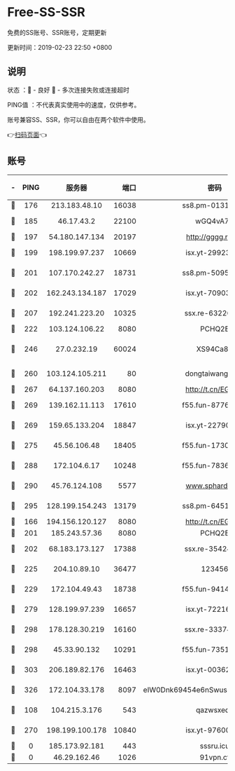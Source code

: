 # Free-SS-SSR

免费的SS账号、SSR账号，定期更新

更新时间：2019-02-23 22:50 +0800

## 说明

状态     ：🙂 - 良好 🙁 - 多次连接失败或连接超时

PING值   ：不代表真实使用中的速度，仅供参考。

账号兼容SS、SSR，你可以自由在两个软件中使用。

👉[扫码页面](https://liesauer.github.io/free-ss-ssr.github.io/)👈

## 账号

|-|PING|服务器|端口|密码|加密方式|区域|
|:----:|:----:|:-----:|-----:|:----:|:----:|:----:|
|🙂|176|213.183.48.10|16038|ss8.pm-01318678|rc4-md5|RU|
|🙂|185|46.17.43.2|22100|wGQ4vA7D|aes-256-gcm|RU|
|🙂|197|54.180.147.134|20197|http://gggg.rocks|chacha20|KR|
|🙂|199|198.199.97.237|10669|isx.yt-29923675|aes-256-cfb|US|
|🙂|201|107.170.242.27|18731|ss8.pm-50950263|aes-256-cfb|US|
|🙂|202|162.243.134.187|17029|isx.yt-70903569|aes-256-cfb|US|
|🙂|207|192.241.223.20|10325|ssx.re-63226148|aes-256-cfb|US|
|🙂|222|103.124.106.22|8080|PCHQ2E|rc4-md5|US|
|🙂|246|27.0.232.19|60024|XS94Ca8K|xchacha20-ietf-poly1305|HK|
|🙂|260|103.124.105.211|80|dongtaiwang.com|aes-256-cfb|US|
|🙂|267|64.137.160.203|8080|http://t.cn/EGJIyrl|rc4-md5|CA|
|🙂|269|139.162.11.113|17610|f55.fun-87762700|aes-256-cfb|SG|
|🙂|269|159.65.133.204|18847|isx.yt-22790068|aes-256-cfb|SG|
|🙂|275|45.56.106.48|18405|f55.fun-17301402|aes-256-cfb|US|
|🙂|288|172.104.6.17|10248|f55.fun-78360191|aes-256-cfb|US|
|🙂|290|45.76.124.108|5577|www.sphard.com|aes-256-cfb|AU|
|🙂|295|128.199.154.243|13179|ss8.pm-64511599|aes-256-cfb|SG|
|🙂|166|194.156.120.127|8080|http://t.cn/EGJIyrl|rc4-md5|RU|
|🙂|201|185.243.57.36|8080|PCHQ2E|rc4-md5|US|
|🙂|202|68.183.173.127|17388|ssx.re-35424497|aes-256-cfb|US|
|🙂|225|204.10.89.10|36477|123456|aes-256-cfb|US|
|🙂|229|172.104.49.43|18738|f55.fun-94147766|aes-256-cfb|SG|
|🙂|279|128.199.97.239|16657|isx.yt-72216653|aes-256-cfb|SG|
|🙂|298|178.128.30.219|16160|ssx.re-33374521|aes-256-cfb|SG|
|🙂|298|45.33.90.132|10291|f55.fun-73512768|aes-256-cfb|US|
|🙂|303|206.189.82.176|16463|isx.yt-00362323|aes-256-cfb|SG|
|🙂|326|172.104.33.178|8097|eIW0Dnk69454e6nSwuspv9DmS201tQ0D|aes-256-cfb|SG|
|🙁|108|104.215.3.176|543|qazwsxedc|aes-256-gcm|JP|
|🙁|270|198.199.100.178|10840|isx.yt-97600185|aes-256-cfb|US|
|🙁|0|185.173.92.181|443|sssru.icu|rc4-md5|RU|
|🙁|0|46.29.162.46|1026|91vpn.cf|rc4-md5|RU|
